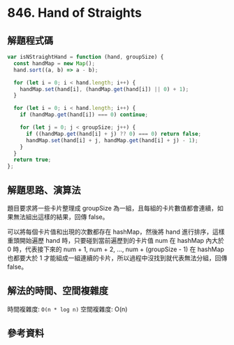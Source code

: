 # 846. Hand of Straights

## 解題程式碼

```javascript
var isNStraightHand = function (hand, groupSize) {
  const handMap = new Map();
  hand.sort((a, b) => a - b);

  for (let i = 0; i < hand.length; i++) {
    handMap.set(hand[i], (handMap.get(hand[i]) || 0) + 1);
  }

  for (let i = 0; i < hand.length; i++) {
    if (handMap.get(hand[i]) === 0) continue;

    for (let j = 0; j < groupSize; j++) {
      if ((handMap.get(hand[i] + j) ?? 0) === 0) return false;
      handMap.set(hand[i] + j, handMap.get(hand[i] + j) - 1);
    }
  }
  return true;
};
```

## 解題思路、演算法

題目要求將一些卡片整理成 groupSize 為一組，且每組的卡片數值都會連續，如果無法組出這樣的結果，回傳 false。

可以將每個卡片值和出現的次數都存在 hashMap，然後將 hand 進行排序，這樣重頭開始遍歷 hand 時，只要碰到當前遍歷到的卡片值 num 在 hashMap 內大於 0 時，代表接下來的 num + 1, num + 2, ..., num + (groupSize - 1) 在 hashMap 也都要大於 1 才能組成一組連續的卡片，所以過程中沒找到就代表無法分組，回傳 false。

## 解法的時間、空間複雜度

時間複雜度: `O(n * log n)`
空間複雜度: O(n)

## 參考資料
